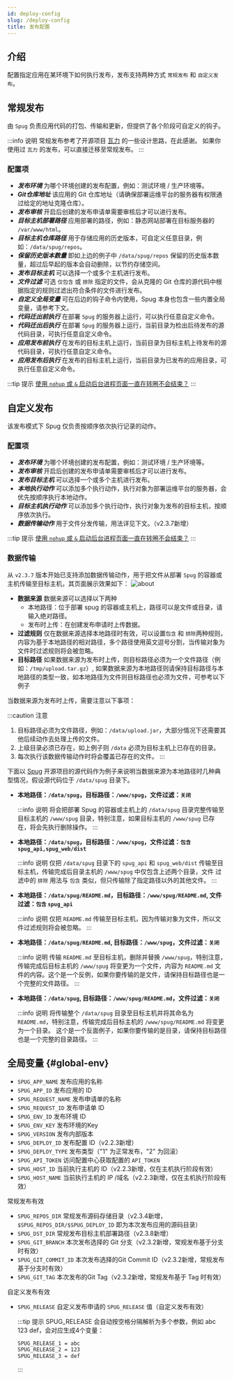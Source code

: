 ```yaml
---
id: deploy-config
slug: /deploy-config
title: 发布配置
---
```


## 介绍
配置指定应用在某环境下如何执行发布，发布支持两种方式 `常规发布` 和 `自定义发布`。

## 常规发布
由 `Spug` 负责应用代码的打包、传输和更新，但提供了各个阶段可自定义的钩子。

:::info 说明
常规发布参考了开源项目 [瓦力](https://github.com/meolu/walle-web) 的一些设计思路，在此感谢。
如果你使用过 `瓦力` 的发布，可以直接迁移至常规发布。
:::

### 配置项
- ***发布环境*** 为哪个环境创建的发布配置，例如：测试环境 / 生产环境等。
- ***Git仓库地址*** 该应用的 Git 仓库地址（请确保部署运维平台的服务器有权限通过给定的地址克隆仓库）。
- ***发布审核*** 开启后创建的发布申请单需要审核后才可以进行发布。
- ***目标主机部署路径*** 应用部署的路径，例如：静态网站部署在目标服务器的 `/var/www/html`。
- ***目标主机仓库路径*** 用于存储应用的历史版本，可自定义任意目录，例如：`/data/spug/repos`。
- ***保留历史版本数量*** 即如上边的例子中 `/data/spug/repos` 保留的历史版本数量，超过后早起的版本会自动删除，以节约存储空间。
- ***发布目标主机*** 可以选择一个或多个主机进行发布。
- ***文件过滤*** 可选 `仅包含` 或 `排除` 指定的文件，会从克隆的 Git 仓库的源代码中根据指定的规则过滤出符合条件的文件进行发布。
- ***自定义全局变量*** 可在后边的钩子命令内使用，Spug 本身也包含一些内置全局变量，请参考下文。
- ***代码迁出前执行*** 在部署 `Spug` 的服务器上运行，可以执行任意自定义命令。
- ***代码迁出后执行*** 在部署 `Spug` 的服务器上运行，当前目录为检出后待发布的源代码目录，可执行任意自定义命令。
- ***应用发布前执行*** 在发布的目标主机上运行，当前目录为目标主机上待发布的源代码目录，可执行任意自定义命令。
- ***应用发布后执行*** 在发布的目标主机上运行，当前目录为已发布的应用目录，可执行任意自定义命令。

:::tip 提示
[使用 `nohup` 或 `&` 启动后台进程页面一直在转圈不会结束？](/docs/use-problem#nohup)
:::

## 自定义发布
该发布模式下 Spug 仅负责按顺序依次执行记录的动作。

### 配置项
- ***发布环境*** 为哪个环境创建的发布配置，例如：测试环境 / 生产环境等。
- ***发布审核*** 开启后创建的发布申请单需要审核后才可以进行发布。
- ***发布目标主机*** 可以选择一个或多个主机进行发布。
- ***本地执行动作*** 可以添加多个执行动作，执行对象为部署运维平台的服务器，会优先按顺序执行本地动作。
- ***目标主机执行动作*** 可以添加多个执行动作，执行对象为发布的目标主机，按顺序依次执行。
- ***数据传输动作*** 用于文件分发传输，用法详见下文。（v2.3.7新增）

:::tip 提示
[使用 `nohup` 或 `&` 启动后台进程页面一直在转圈不会结束？](/docs/use-problem#nohup)
:::

### 数据传输
从 `v2.3.7` 版本开始已支持添加数据传输动作，用于把文件从部署 `Spug` 的容器或主机传输至目标主机，其页面展示效果如下：
![about](https://cdn.spug.cc/v2/deploy-config-transfer.png)
- **数据来源** 数据来源可以选择以下两种
    - 本地路径：位于部署 spug 的容器或主机上，路径可以是文件或目录，请输入绝对路径。
    - 发布时上传：在创建发布申请时上传数据。
- **过滤规则** 仅在数据来源选择本地路径时有效，可以设置`包含` 和 `排除`两种规则，内容为基于本地路径的相对路径，多个路径使用英文逗号分割，当传输对象为文件时过滤规则将会被忽略。
- **目标路径** 如果数据来源为发布时上传，则目标路径必须为一个文件路径（例如：`/tmp/upload.tar.gz`）, 如果数据来源为本地路径则请保持目标路径与本地路径的类型一致，如本地路径为文件则目标路径也必须为文件，可参考以下例子

当数据来源为发布时上传，需要注意以下事项：

:::caution 注意
1. 目标路径必须为文件路径，例如：`/data/upload.jar`，大部分情况下还需要其他后续动作去处理上传的文件。
2. 上级目录必须已存在，如上例子则 `/data` 必须为目标主机上已存在的目录。
3. 每次执行该数据传输动作时将会覆盖已存在的文件。
:::

下面以 [Spug](https://github.com/openspug/spug) 开源项目的源代码作为例子来说明当数据来源为本地路径时几种典型情况，假设源代码位于 `/data/spug` 目录下。

- **本地路径：`/data/spug`，目标路径：`/www/spug`，文件过滤：`关闭`**

  :::info 说明 
  将会把部署 Spug 的容器或主机上的 `/data/spug` 目录完整传输至目标主机的 `/www/spug` 目录，特别注意，如果目标主机的 `/www/spug` 已存在，将会先执行删除操作。
  :::

- **本地路径：`/data/spug`，目标路径：`/www/spug`，文件过滤：`包含` `spug_api,spug_web/dist`**

  :::info 说明
  仅把 `/data/spug` 目录下的 `spug_api` 和 `spug_web/dist` 传输至目标主机，传输完成后目录主机的 `/www/spug` 中仅包含上述两个目录，文件
  过滤中的 `排除` 用法与 `包含` 类似，但只传输除了指定路径以外的其他文件。
  :::

- **本地路径：`/data/spug/README.md`，目标路径：`/www/spug/README.md`, 文件过滤：`包含` `spug_api`**

  :::info 说明
  仅把 `README.md` 传输至目标主机，因为传输对象为文件，所以文件过滤规则将会被忽略。
  :::

- **本地路径：`/data/spug/README.md`, 目标路径：`/www/spug`，文件过滤：`关闭`**

  :::info 说明
  传输 `README.md` 至目标主机，删除并替换 `/www/spug`，特别注意，传输完成后目标主机的 `/www/spug` 将变更为一个文件，内容为 `README.md` 
  文件的内容。这个是一个反例，如果你要传输的是文件，请保持目标路径也是一个完整的文件路径。
  :::

- **本地路径：`/data/spug`, 目标路径：`/www/spug/README.md`，文件过滤：`关闭`**

  :::info 说明
  将传输整个 `/data/spug` 目录至目标主机并将其命名为 `README.md`，特别注意，传输完成后目标主机的 `/www/spug/README.md` 将变更为一个目录。
  这个是一个反面例子，如果你要传输的是目录，请保持目标路径也是一个完整的目录路径。
  :::


## 全局变量 {#global-env}
- `SPUG_APP_NAME` 发布应用的名称
- `SPUG_APP_ID` 发布应用的 ID
- `SPUG_REQUEST_NAME` 发布申请单的名称
- `SPUG_REQUEST_ID` 发布申请单 ID
- `SPUG_ENV_ID` 发布环境 ID
- `SPUG_ENV_KEY` 发布环境的Key
- `SPUG_VERSION` 发布内部版本
- `SPUG_DEPLOY_ID` 发布配置 ID（v2.2.3新增）
- `SPUG_DEPLOY_TYPE` 发布类型（"1" 为正常发布，"2" 为回滚）
- `SPUG_API_TOKEN` 访问配置中心获取配置的 `API_TOKEN`
- `SPUG_HOST_ID` 当前执行主机的 ID（v2.2.3新增，仅在主机执行阶段有效）
- `SPUG_HOST_NAME` 当前执行主机的 IP /域名（v2.2.3新增，仅在主机执行阶段有效）

常规发布有效

- `SPUG_REPOS_DIR` 常规发布源码存储目录（v2.3.4新增，`$SPUG_REPOS_DIR/$SPUG_DEPLOY_ID` 即为本次发布应用的源码目录）
- `SPUG_DST_DIR` 常规发布目标主机部署路径（v2.3.8新增）
- `SPUG_GIT_BRANCH` 本次发布选择的 Git 分支（v2.3.2新增，常规发布基于分支时有效）
- `SPUG_GIT_COMMIT_ID` 本次发布选择的Git Commit ID（v2.3.2新增，常规发布基于分支时有效）
- `SPUG_GIT_TAG` 本次发布的Git Tag（v2.3.2新增，常规发布基于 Tag 时有效）

自定义发布有效

- `SPUG_RELEASE` 自定义发布申请的 `SPUG_RELEASE` 值（自定义发布有效）

  :::tip 提示
  SPUG_RELEASE 会自动按空格分隔解析为多个参数，例如 abc 123 def，会对应生成4个变量：
  ```bash
  SPUG_RELEASE_1 = abc
  SPUG_RELEASE_2 = 123
  SPUG_RELEASE_3 = def
  ```
  :::
